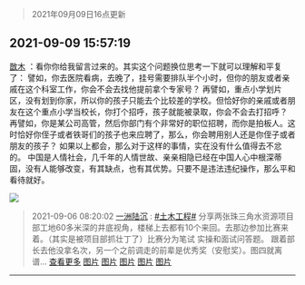 > 2021年09月09日16点更新
<link rel="stylesheet" href="https://cdn.jsdelivr.net/gh/taotie6/sampleJSON@main/css/photo_show.css">
<meta name="referrer" content="no-referrer" />


 ## 2021-09-09 15:57:19 

 [㪚木](https://www.coolapk.com/feed/29870001?shareKey=MjM2NWViNGUxYzk0NjEzOWJmNGI~) ：看你你给我留言过来的。其实这个问题换位思考一下就可以理解和平复了：
譬如，你去医院看病，去晚了，挂号需要排队半个小时，但你的朋友或者亲戚在这个科室工作，你会不会去找他提前拿个专家号？
再譬如，重点小学划片区，没有划到你家，所以你的孩子只能去个比较差的学校<!--break-->。但恰好你的亲戚或者朋友在这个重点小学当校长，你打个招呼，孩子就能被录取，你会不会去打招呼？
再譬如，你是某公司高管，然后你部门有个非常好的职位招聘，而你是拍板人。这时恰好你侄子或者铁哥们的孩子也来应聘了，那么，你会聘用别人还是你侄子或者朋友的孩子？
如果以上都会，那么对于这样的事情，实在没有什么值得去不忿的。
中国是人情社会，几千年的人情世故、亲亲相隐已经在中国人心中根深蒂固，没有人能够改变，有其缺点，也有其优势。只要不是违法违纪操作，那么平和看待就好。 

<div class="album">
<img class="img-item" src="http://image.coolapk.com/feed/2020/0606/14/1081091_1e863840_5639_0668@410x230.gif" />
</div>

> 2021-09-06 08:20:02 
> [一洲陆沉](https://www.coolapk.com/feed/29796126?shareKey=OTY5NDYyYTEyZTg4NjEzOWJmNGI~) : <a class="feed-link-tag" href="/t/土木工程?type=0">#土木工程#</a> 分享两张珠三角水资源项目部工地60多米深的井底视角，楼梯上去都有10个来回。去那边参加比赛来着。（其实是被项目部抓壮丁了）比赛分为笔试 实操和面试问答题。 跟着部长去他没拿名次，另一个之前调走的前辈是优秀奖（安慰奖）。图四就离谱... <a href="">查看更多</a> 
[图片](http://image.coolapk.com/feed/2021/0906/08/889471_7542379a_7590_913@2494x3325.jpeg)
[图片](http://image.coolapk.com/feed/2021/0906/08/889471_4b83435a_7590_9132@3325x2494.jpeg)
[图片](http://image.coolapk.com/feed/2021/0906/08/889471_73e0daba_7590_9133@2494x3325.jpeg)
[图片](http://image.coolapk.com/feed/2021/0906/08/889471_1304bfc0_7590_9135@1080x1518.jpeg)
[图片](http://image.coolapk.com/feed/2021/0906/08/889471_b20d01ff_7590_9137@3325x2494.jpeg)

 ------- 


